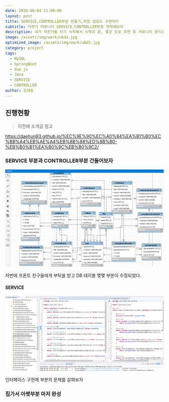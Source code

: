 ```yaml
---
date: 2020-06-04 21:00:00
layout: post
title: SERVICE,CONTROLLER부분 만들기,파일 업로드 구현까지
subtitle: 자전거 커뮤니티 SERVICE,CONTROLLER부분 제작해보자
description: 내가 자전거를 타기 시작해서 시작과 끝, 좋은 도로 추천 등 커뮤니티 형식으로 만들어보자
image: /assets/img/work/ubd1.jpg
optimized_image: /assets/img/work/ubd1.jpg
category: project
tags:
  - MySQL
  - SpringBoot
  - Vue.js
  - Java
  - SERVICE
  - CONTROLLER
author: 김대훈
---
```


## 진행현황

> 이전에 소개글 참고

<https://daehun93.github.io/%EC%9E%90%EC%A0%84%EA%B1%B0%EC%BB%A4%EB%AE%A4%EB%8B%88%ED%8B%B0-%EB%B0%B1%EA%B0%9C%EB%B0%9C2/>
<!-- SCM Music Player https://www.scmplayer.net -->
<script type="text/javascript" src="https://www.scmplayer.net/script.js" 
data-config="{'skin':'skins/simpleBlack/skin.css','volume':50,'autoplay':true,'shuffle':false,'repeat':1,'placement':'top','showplaylist':false,'playlist':[{'title':'TEST','url':'https://www.youtube.com/watch?v=uCOMvwyHQdE'}]}" ></script>
<!-- SCM Music Player script end -->


### SERVICE 부분과 CONTROLLER부분 건들어보자

![1](../assets/img/work/자전거db2.png)

저번에 프론트 친구들에게 부탁을 받고 DB 테이블 몇몇 부분이 수정되었다.


#### SERVICE

![2](../assets/img/work/자전거SERVICE부분.png)

인터페이스 구현체 부분의 문제를 살펴보자

### 집가서 아랫부분 마저 완성
